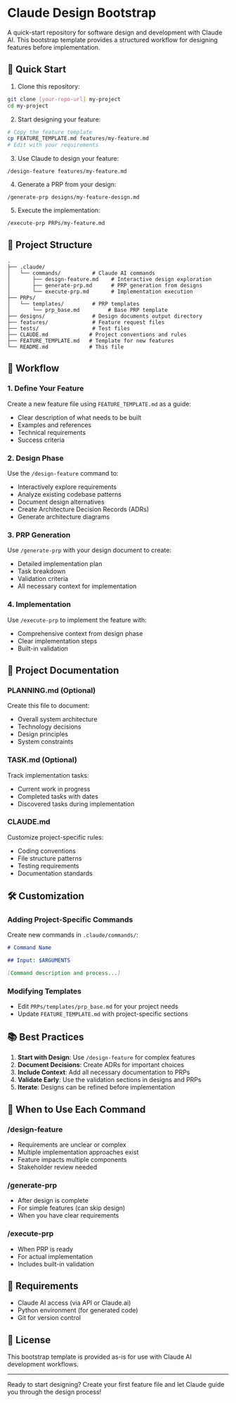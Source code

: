 # Claude Design Bootstrap

A quick-start repository for software design and development with Claude AI. This bootstrap template provides a structured workflow for designing features before implementation.

## 🚀 Quick Start

1. Clone this repository:
```bash
git clone [your-repo-url] my-project
cd my-project
```

2. Start designing your feature:
```bash
# Copy the feature template
cp FEATURE_TEMPLATE.md features/my-feature.md
# Edit with your requirements
```

3. Use Claude to design your feature:
```
/design-feature features/my-feature.md
```

4. Generate a PRP from your design:
```
/generate-prp designs/my-feature-design.md
```

5. Execute the implementation:
```
/execute-prp PRPs/my-feature.md
```

## 📁 Project Structure

```
.
├── .claude/
│   └── commands/          # Claude AI commands
│       ├── design-feature.md    # Interactive design exploration
│       ├── generate-prp.md      # PRP generation from designs
│       └── execute-prp.md       # Implementation execution
├── PRPs/
│   └── templates/         # PRP templates
│       └── prp_base.md         # Base PRP template
├── designs/               # Design documents output directory
├── features/              # Feature request files
├── tests/                 # Test files
├── CLAUDE.md             # Project conventions and rules
├── FEATURE_TEMPLATE.md   # Template for new features
└── README.md             # This file
```

## 🔄 Workflow

### 1. Define Your Feature
Create a new feature file using `FEATURE_TEMPLATE.md` as a guide:
- Clear description of what needs to be built
- Examples and references
- Technical requirements
- Success criteria

### 2. Design Phase
Use the `/design-feature` command to:
- Interactively explore requirements
- Analyze existing codebase patterns
- Document design alternatives
- Create Architecture Decision Records (ADRs)
- Generate architecture diagrams

### 3. PRP Generation
Use `/generate-prp` with your design document to create:
- Detailed implementation plan
- Task breakdown
- Validation criteria
- All necessary context for implementation

### 4. Implementation
Use `/execute-prp` to implement the feature with:
- Comprehensive context from design phase
- Clear implementation steps
- Built-in validation

## 📝 Project Documentation

### PLANNING.md (Optional)
Create this file to document:
- Overall system architecture
- Technology decisions
- Design principles
- System constraints

### TASK.md (Optional)
Track implementation tasks:
- Current work in progress
- Completed tasks with dates
- Discovered tasks during implementation

### CLAUDE.md
Customize project-specific rules:
- Coding conventions
- File structure patterns
- Testing requirements
- Documentation standards

## 🛠️ Customization

### Adding Project-Specific Commands
Create new commands in `.claude/commands/`:
```markdown
# Command Name

## Input: $ARGUMENTS

[Command description and process...]
```

### Modifying Templates
- Edit `PRPs/templates/prp_base.md` for your project needs
- Update `FEATURE_TEMPLATE.md` with project-specific sections

## 📚 Best Practices

1. **Start with Design**: Use `/design-feature` for complex features
2. **Document Decisions**: Create ADRs for important choices
3. **Include Context**: Add all necessary documentation to PRPs
4. **Validate Early**: Use the validation sections in designs and PRPs
5. **Iterate**: Designs can be refined before implementation

## 🎯 When to Use Each Command

### /design-feature
- Requirements are unclear or complex
- Multiple implementation approaches exist
- Feature impacts multiple components
- Stakeholder review needed

### /generate-prp
- After design is complete
- For simple features (can skip design)
- When you have clear requirements

### /execute-prp
- When PRP is ready
- For actual implementation
- Includes built-in validation

## 🔧 Requirements

- Claude AI access (via API or Claude.ai)
- Python environment (for generated code)
- Git for version control

## 📄 License

This bootstrap template is provided as-is for use with Claude AI development workflows.

---

Ready to start designing? Create your first feature file and let Claude guide you through the design process!
